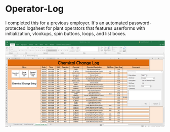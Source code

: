 # Operator-Log

I completed this for a previous employer. It's an automated password-protected logsheet for plant operators that features userforms with initialization, vlookups, spin buttons, loops, and list boxes.

<img src="/Pics/ChemicalChange.png">
